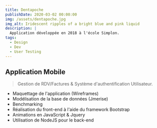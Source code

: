 ```yaml
---
title: Dentapoche
publishDate: 2020-03-02 00:00:00
img: /assets/dentapoche.jpg
img_alt: Iridescent ripples of a bright blue and pink liquid
description: |
  Application développée en 2018 à l'école Simplon.
tags:
  - Design
  - Dev
  - User Testing
---
```


## Application Mobile

> Gestion de RDV/Factures & Système d'authentification Utilisateur.

- Maquettage de l'application (Wireframes)
- Modélisation de la base de données (Jmerise)
- Benchmarking 
- Réalisation du front-end à l'aide du framework Bootstrap
- Animations en JavaScript & Jquery
- Utilisation de NodeJS pour le back-end 